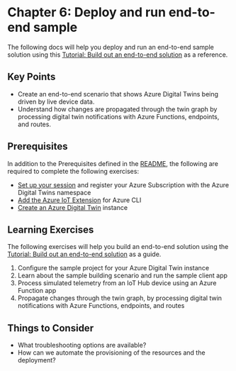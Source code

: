 # Chapter 6: Deploy and run end-to-end sample

The following docs will help you deploy and run an end-to-end sample solution using this [Tutorial: Build out an end-to-end solution](https://docs.microsoft.com/en-us/azure/digital-twins/tutorial-end-to-end) as a reference.

## Key Points

- Create an end-to-end scenario that shows Azure Digital Twins being driven by live device data.
- Understand how changes are propagated through the twin graph by processing digital twin notifications with Azure Functions, endpoints, and routes.

## Prerequisites

In addition to the Prerequisites defined in the [README](README.md), the following are required to complete the following exercises:

- [Set up your session](https://docs.microsoft.com/en-us/azure/digital-twins/tutorial-end-to-end#set-up-cloud-shell-session) and register your Azure Subscription with the Azure Digital Twins namespace
- [Add the Azure IoT Extension](https://docs.microsoft.com/en-us/azure/digital-twins/how-to-use-cli#get-the-command-set) for Azure CLI
- [Create an Azure Digital Twin](https://docs.microsoft.com/en-us/azure/digital-twins/how-to-set-up-instance-cli#create-the-azure-digital-twins-instance) instance

## Learning Exercises

The following exercises will help you build an end-to-end solution using the [Tutorial: Build out an end-to-end solution](https://docs.microsoft.com/en-us/azure/digital-twins/tutorial-end-to-end) as a guide.

1. Configure the sample project for your Azure Digital Twin instance
2. Learn about the sample building scenario and run the sample client app
3. Process simulated telemetry from an IoT Hub device using an Azure Function app
4. Propagate changes through the twin graph, by processing digital twin notifications with Azure Functions, endpoints, and routes

## Things to Consider

- What troubleshooting options are available?
- How can we automate the provisioning of the resources and the deployment?
